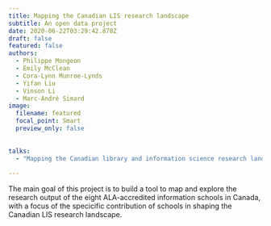 ```yaml
---
title: Mapping the Canadian LIS research landscape
subtitle: An open data project
date: 2020-06-22T03:29:42.878Z
draft: false
featured: false
authors:
  - Philippe Mongeon
  - Emily McClean
  - Cora-Lynn Munroe-Lynds
  - Yifan Liu
  - Vinson Li
  - Marc-André Simard
image:
  filename: featured
  focal_point: Smart
  preview_only: false
  
  
talks:
  - "Mapping the Canadian library and information science research landscape"
  
---
```


The main goal of this project is to build a tool to map and explore the research output of the eight ALA-accredited information schools in Canada, with a focus of the specicific contribution of schools in shaping the Canadian LIS research landscape.


